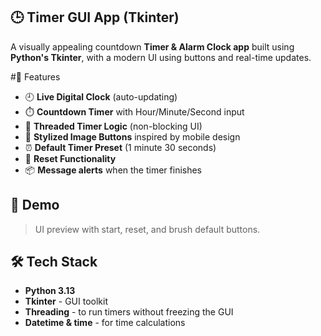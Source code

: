 ## 🕒 Timer GUI App (Tkinter)

A visually appealing countdown **Timer & Alarm Clock app** built using **Python's Tkinter**, with a modern UI using buttons and real-time updates.



#🚀 Features

- 🕘 **Live Digital Clock** (auto-updating)
- ⏱️ **Countdown Timer** with Hour/Minute/Second input
- 🧠 **Threaded Timer Logic** (non-blocking UI)
- 🎨 **Stylized Image Buttons** inspired by mobile design
- ⏰ **Default Timer Preset** (1 minute 30 seconds)
- 🔁 **Reset Functionality**
- 📦 **Message alerts** when the timer finishes



## 📸 Demo

> UI preview with start, reset, and brush default buttons.



## 🛠️ Tech Stack

- **Python 3.13**
- **Tkinter** - GUI toolkit
- **Threading** - to run timers without freezing the GUI
- **Datetime & time** - for time calculations



